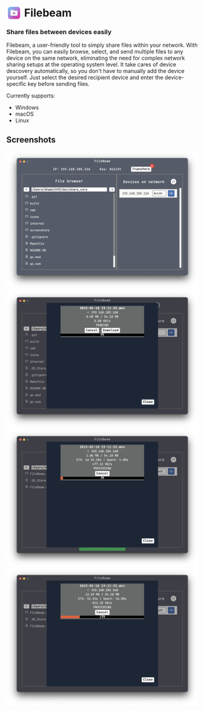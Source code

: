 # <img src="https://github.com/dhamith93/filebeam/blob/main/icons/appicon.png?raw=true" width="40" style="margin-bottom: -10px"/> Filebeam
### Share files between devices easily

Filebeam, a user-friendly tool to simply share files within your network. With Filebeam, you can easily browse, select, and send multiple files to any device on the same network, eliminating the need for complex network sharing setups at the operating system level. It take cares of device descovery automatically, so you don't have to manually add the device yourself. Just select the desired recipient device and enter the device-specific key before sending files.

Currently supports:
 * Windows
 * macOS
 * Linux

## Screenshots

<img src="https://github.com/dhamith93/filebeam/blob/main/screenshots/01.png?raw=true" width="600" />
<img src="https://github.com/dhamith93/filebeam/blob/main/screenshots/02.png?raw=true" width="600" />
<img src="https://github.com/dhamith93/filebeam/blob/main/screenshots/03.png?raw=true" width="600" />
<img src="https://github.com/dhamith93/filebeam/blob/main/screenshots/04.png?raw=true" width="600" />